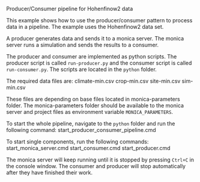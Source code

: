 Producer/Consumer pipeline for Hohenfinow2 data

This example shows how to use the producer/consumer pattern to process data in a pipeline. The example uses the Hohenfinow2 data set.

A producer generates data and sends it to a monica server. 
The monica server runs a simulation and sends the results to a consumer.

The producer and consumer are implemented as python scripts. The producer script is called `run-producer.py` and the consumer script is called `run-consumer.py`. The scripts are located in the `python` folder.

The required data files are:
climate-min.csv
crop-min.csv
site-min.csv
sim-min.csv

These files are depending on base files located in monica-parameters folder.
The monica-parameters folder should be available to the monica server and project files as environment variable `MONICA_PARAMETERS`.

To start the whole pipeline, navigate to the `python` folder and run the following command:
start_producer_consumer_pipeline.cmd

To start single components, run the following commands:
start_monica_server.cmd
start_consumer.cmd
start_producer.cmd

The monica server will keep running until it is stopped by pressing `Ctrl+C` in the console window. The consumer and producer will stop automatically after they have finished their work.


